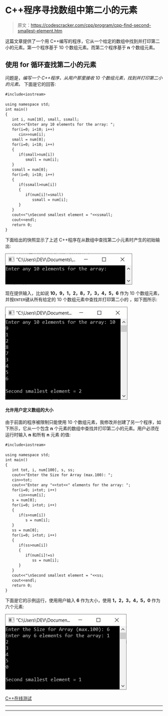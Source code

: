 # C++程序寻找数组中第二小的元素

> 原文：<https://codescracker.com/cpp/program/cpp-find-second-smallest-element.htm>

这篇文章提供了一个用 C++编写的程序，它从一个给定的数组中找到并打印第二小的元素。第一个程序基于 10 个数组元素。而第二个程序基于 **n** 个数组元素。

## 使用 for 循环查找第二小的元素

问题是，*编写一个 C++程序，从用户那里接收 10 个数组元素，找到并打印第二小的元素。* 下面是它的回答:

```
#include<iostream>

using namespace std;
int main()
{
   int i, num[10], small, ssmall;
   cout<<"Enter any 10 elements for the array: ";
   for(i=0; i<10; i++)
      cin>>num[i];
   small = num[0];
   for(i=0; i<10; i++)
   {
      if(small>num[i])
         small = num[i];
   }
   ssmall = num[0];
   for(i=0; i<10; i++)
   {
      if(ssmall>num[i])
      {
         if(num[i]!=small)
            ssmall = num[i];
      }
   }
   cout<<"\nSecond smallest element = "<<ssmall;
   cout<<endl;
   return 0;
}
```

下面给出的快照显示了上述 C++程序在从数组中查找第二小元素时产生的初始输出:

![c++ find second smallest element](img/3bcf1d7045226d775d65b61e93f98508.png)

现在提供输入，比如说 **10，9，1，2，8，7，3，4，5，6** 作为 10 个数组元素，并按`ENTER`键从所有给定的 10 个数组元素中查找并打印第二小的 ，如下图所示:

![find second smallest element c++ program](img/d9d98832706ba93e77737469b6c38627.png)

#### 允许用户定义数组的大小

由于前面的程序被限制只能使用 10 个数组元素，我修改并创建了另一个程序，如下所示，它从一个包含 **n** 个元素的数组中查找并打印第二小的元素。用户必须在运行时输入 **n** 和所有 **n** 元素 的值:

```
#include<iostream>

using namespace std;
int main()
{
   int tot, i, num[100], s, ss;
   cout<<"Enter the Size for Array (max.100): ";
   cin>>tot;
   cout<<"Enter any "<<tot<<" elements for the array: ";
   for(i=0; i<tot; i++)
      cin>>num[i];
   s = num[0];
   for(i=0; i<tot; i++)
   {
      if(s>num[i])
         s = num[i];
   }
   ss = num[0];
   for(i=0; i<tot; i++)
   {
      if(ss>num[i])
      {
         if(num[i]!=s)
            ss = num[i];
      }
   }
   cout<<"\nSecond smallest element = "<<ss;
   cout<<endl;
   return 0;
}
```

下面是它的示例运行，使用用户输入 **6** 作为大小，使用 **1，2，3，4，5，0** 作为六个元素:

![print second smallest element from array c++](img/92c84a001bcca438392f9586e453d3ad.png)

[C++在线测试](/exam/showtest.php?subid=3)

* * *

* * *